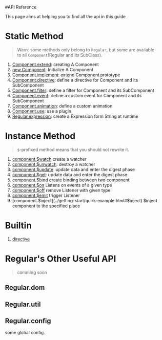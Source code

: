 #API Reference

This page aims at helping you to find all the api in this guide

# Static Method

> Warn: some methods only belong to `Regular`, but some are available to all `Component`(Regular and its SubClass).

1. [Component.extend](../core/class.html#extend):       creating A Component
7. [new Component](../core/class.html#instance):        Initialize A Component
1. [Component.implement](../core/class.html#implement): extend Component.prototype
2. [Component.directive](../core/directive.md):          define a directive for Component and its SubComponent
3. [Component.filter](../core/filter.md):             define a filter for Component and its SubComponent
4. [Component.event](../core/event.md):               define a custom event for Component and its SubComponent
5. [Component.animation](../core/animation.md):             define a custom animation
6. [Component.use](../core/use.md):                   use a plugin
7. [Regular.expression](../syntax/expression.html#expression):  create a Expression form String at runtime



# Instance Method

> `$`-prefixed method means that you should not rewrite it.

1. [component.$watch](../core/binding.html#watch)         create a watcher
2. [component.$unwatch](../core/binding.html#unwatch):    destroy a watcher
3. [component.$update](../core/binding.html#update):      update data and enter the digest phase
3. [component.$get](../core/binding.html#get):            update data and enter the digest phase
4. [component.$bind](../core/binding.html#bind)           create binding between two component
5. [component.$on](../core/message.html#on)               Listens on events of a given type
6. [component.$off](../core/message.html#off)             remove Listener with given type
7. [component.$emit](../core/message.html#emit)           trigger Listener
8. [component.$inject](../getting-start/quirk-example.html#$inject) $inject component to the specified place


# Builtin

1. [directive](../core/directive.html#builtin)

# Regular's Other Useful API

> comming soon


## Regular.dom


## Regular.util




## Regular.config

some global config.
